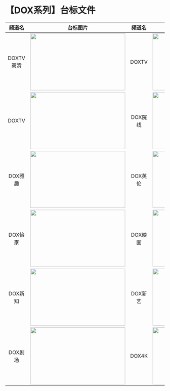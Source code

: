 # 【DOX系列】台标文件
|频道名|台标图片|频道名|台标图片|
|:---:|:---:|:---:|:---:|
|DOXTV高清|<img src="https://raw.githubusercontent.com/wanglindl/TVLogo/main/img/DOX1.png" width="300" height="180">|DOXTV|<img src="https://raw.githubusercontent.com/wanglindl/TVLogo/main/img/DOX2.png" width="300" height="180">|
|DOXTV|<img src="https://raw.githubusercontent.com/wanglindl/TVLogo/main/img/DOX3.png" width="300" height="180">|DOX院线|<img src="https://raw.githubusercontent.com/wanglindl/TVLogo/main/img/DOX4.png" width="300" height="180">|
|DOX雅趣|<img src="https://raw.githubusercontent.com/wanglindl/TVLogo/main/img/DOX5.png" width="300" height="180">|DOX英伦|<img src="https://raw.githubusercontent.com/wanglindl/TVLogo/main/img/DOX6.png" width="300" height="180">|
|DOX怡家|<img src="https://raw.githubusercontent.com/wanglindl/TVLogo/main/img/DOX7.png" width="300" height="180">|DOX映画|<img src="https://raw.githubusercontent.com/wanglindl/TVLogo/main/img/DOX8.png" width="300" height="180">|
|DOX新知|<img src="https://raw.githubusercontent.com/wanglindl/TVLogo/main/img/DOX9.png" width="300" height="180">|DOX新艺|<img src="https://raw.githubusercontent.com/wanglindl/TVLogo/main/img/DOX10.png" width="300" height="180">|
|DOX剧场|<img src="https://raw.githubusercontent.com/wanglindl/TVLogo/main/img/DOX11.png" width="300" height="180">|DOX4K|<img src="https://raw.githubusercontent.com/wanglindl/TVLogo/main/img/DOX12.png" width="300" height="180">|
